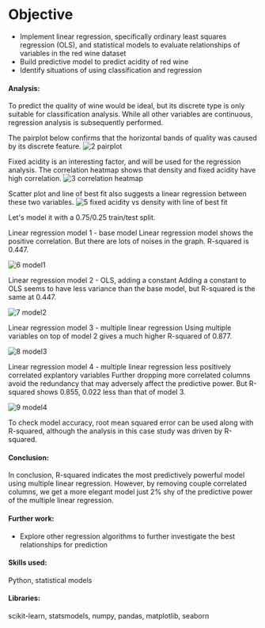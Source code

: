 # Objective
- Implement linear regression, specifically ordinary least squares regression (OLS), and statistical models to evaluate relationships of variables in the red wine dataset
- Build predictive model to predict acidity of red wine
- Identify situations of using classification and regression

#### Analysis:
To predict the quality of wine would be ideal, but its discrete type is only suitable for classification analysis.
While all other variables are continuous, regression analysis is subsequently performed.

The pairplot below confirms that the horizontal bands of quality was caused by its discrete feature.
![2 pairplot](https://user-images.githubusercontent.com/36130927/120146263-cf3aaa80-c1b2-11eb-8ca4-7bbe41883a3a.png)


Fixed acidity is an interesting factor, and will be used for the regression analysis.
The correlation heatmap shows that density and fixed acidity have high correlation.
![3 correlation heatmap](https://user-images.githubusercontent.com/36130927/120146289-dd88c680-c1b2-11eb-9c70-709e6997b033.png)


Scatter plot and line of best fit also suggests a linear regression between these two variables.
![5 fixed acidity vs density with line of best fit](https://user-images.githubusercontent.com/36130927/120146310-e4173e00-c1b2-11eb-8948-eb44399caf49.png)



Let's model it with a 0.75/0.25 train/test split.


Linear regression model 1 - base model
Linear regression model shows the positive correlation. But there are lots of noises in the graph. R-squared is 0.447.

![6 model1](https://user-images.githubusercontent.com/36130927/120146325-e9748880-c1b2-11eb-8d4a-4af9bba3613c.png)



Linear regression model 2 - OLS, adding a constant
Adding a constant to OLS seems to have less variance than the base model, but R-squared is the same at 0.447.

![7 model2](https://user-images.githubusercontent.com/36130927/120146354-f2655a00-c1b2-11eb-97a2-18e944ce23a1.png)



Linear regression model 3 - multiple linear regression
Using multiple variables on top of model 2 gives a much higher R-squared of 0.877.

![8 model3](https://user-images.githubusercontent.com/36130927/120146382-fb562b80-c1b2-11eb-84ef-76895e81eff2.png)



Linear regression model 4 - multiple linear regression less positively correlated explantory variables
Further dropping more correlated columns avoid the redundancy that may adversely affect the predictive power.
But R-squared shows 0.855, 0.022 less than that of model 3.

![9 model4](https://user-images.githubusercontent.com/36130927/120146655-6869c100-c1b3-11eb-948e-fc21c551e3f4.png)


To check model accuracy, root mean squared error can be used along with R-squared, although the analysis in this case study was driven by R-squared.


#### Conclusion:
In conclusion, R-squared indicates the most predictively powerful model using multiple linear regression.
However, by removing couple correlated columns, we get a more elegant model just 2% shy of the predictive power of the multiple linear regression.


#### Further work:
- Explore other regression algorithms to further investigate the best relationships for prediction


#### Skills used:
Python, statistical models


#### Libraries:
scikit-learn, statsmodels, numpy, pandas, matplotlib, seaborn
